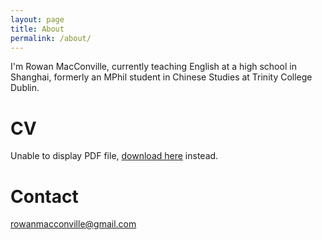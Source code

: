 ```yaml
---
layout: page
title: About
permalink: /about/
---
```


I'm Rowan MacConville, currently teaching English at a high school in Shanghai, formerly an MPhil student in Chinese Studies at Trinity College Dublin.

# CV
<object data="/assets/files/cv17102025.pdf" type="application/pdf" width="100%" height="750px">
    <p>Unable to display PDF file, <a href="/assets/files/cv17102025.pdf">download here</a> instead.</p>
</object>

# Contact
<a href="mailto:rowanmacconville@gmail.com">rowanmacconville@gmail.com</a>

